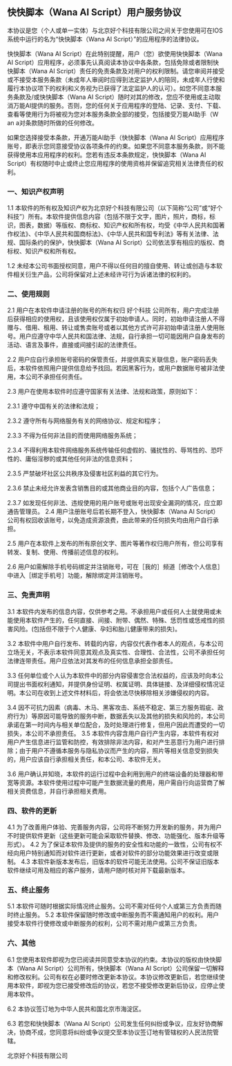 ## 快快脚本（Wana AI Script）用户服务协议

本协议是您（个人或单一实体）与北京好个科技有限公司之间关于您使用可在IOS系统中运行的名为“快快脚本（Wana AI Script）”的应用程序的法律协议。

快快脚本（Wana AI Script）在此特别提醒，用户（您）欲使用快快脚本（Wana AI Script）应用程序，必须事先认真阅读本协议中各条款，包括免除或者限制快快脚本（Wana AI Script）责任的免责条款及对用户的权利限制。请您审阅并接受或不接受本服务条款（未成年人审阅时应得到法定监护人的陪同，未成年人行使和履行本协议项下的权利和义务视为已获得了法定监护人的认可）。如您不同意本服务条款及/或快快脚本（Wana AI Script）随时对其的修改，您应不使用或主动取消万能AI提供的服务。否则，您的任何关于应用程序的登陆、记录、支付、下载、查看等使用行为将被视为您对本服务条款全部的接受，包括接受万能AI助手（W an a对条款随时所做的任何修改。

如果您选择接受本条款，开通万能AI助手（快快脚本（Wana AI Script）应用程序账号，即表示您同意接受协议各项条件的约束。如果您不同意本服务条款，则不能获得使用本应用程序的权利。您若有违反本条款规定，快快脚本（Wana AI Script）有权随时中止或终止您应用程序的使用资格并保留追究相关法律责任的权利。


### 一、知识产权声明

1.1 本软件的所有权及知识产权为北京好个科技有限公司（以下简称“公司”或“好个科技”）所有。本软件提供信息内容（包括不限于文字，图片，照片，商标，标识，图表，数据）等版权、商标权、知识产权和所有权，均受《中华人民共和国著作权法》、《中华人民共和国商标法》、《中华人民共和国专利法》等有关法律、法规、国际条约的保护，快快脚本（Wana AI Script）公司依法享有相应的版权、商标权、知识产权和所有权。

1.2 未经本公司书面授权同意，用户不得以任何目的擅自使用、转让或创造与本软件相关衍生产品，公司将保留对上述未经许可行为诉诸法律的权利的。


### 二、使用规则

2.1 用户在本软件申请注册的账号的所有权归 好个科技 公司所有，用户完成注册后获得相应的使用权，且该使用权仅属于初始申请人。同时，初始申请注册人不得赠与、借用、租用、转让或售卖账号或者以其他方式许可非初始申请注册人使用账号。用户应遵守中华人民共和国法律、法规，自行承担一切可能因用户自身发布的活动、语言及事件，直接或间接引起的法律责任。

2.2 用户应自行承担账号密码的保管责任，并提供真实关联信息，账户密码丢失后，本软件依照用户提供信息给予找回。若因黑客行为，或用户数据账号被非法使用，本公司不承担任何责任。

2.3 用户在使用本软件时应遵守国家有关法律、法规和政策，原则如下：

2.3.1 遵守中国有关的法律和法规；

2.3.2 遵守所有与网络服务有关的网络协议、规定和程序；

2.3.3 不得为任何非法目的而使用网络服务系统；

2.3.4 不得利用本软件网络服务系统传输任何虚假的、骚扰性的、辱骂性的、恐吓性的、庸俗淫秽的或其他任何非法的信息资料；

2.3.5 严禁破坏社区公共秩序及侵害社区利益的其它行为。

2.3.6 禁止未经允许发表含销售目的或其他商业目的内容，包括个人广告信息； 

2.3.7 如发现任何非法、违规使用的用户账号或账号出现安全漏洞的情况，应立即通告管理员。 
2.4 用户注册账号后若长期不登入，快快脚本（Wana AI Script）公司有权回收该账号，以免造成资源浪费，由此带来的任何损失均由用户自行承担。 

2.5 用户在本软件上发布的所有原创文字、图片等著作权归用户所有，但公司享有转发、复制、使用、传播前述信息的权利。 

2.6 用户如需解除手机号码绑定并注销账号，可在［我的］频道［修改个人信息］中进入［绑定手机号］功能，解除绑定并注销账号。 

### 三、免责声明 
3.1 本软件内发布的信息内容，仅供参考之用。不承担用户或任何人士就使用或未能使用本软件产生的，任何直接、间接、附带、偶然、特殊、恁罚性或恁戒性的损害风险。(包括但不限于个人健康、孕妇和胎儿健康带来的损失)。 

3.2 本软件中用户自行发布、转载的内容，内容仅代表作者本人的观点，与本公司立场无关，不表示本软件同意其观点及真实性、合理性、合法性，公司不承担任何法律连带责任。用户应依法对其发布的任何信息承担全部责任。 

3.3 任何单位或个人认为本软件中的部分内容侵害您合法权益的，应该及时向本公司提出书面权利通知，并提供身份证明、权属证明、具体链接、及详细侵权情况证明。本公司在收到上述文件材料后，将会依法尽快移除相关涉嫌侵权的内容。 

3.4 因不可抗力因素（病毒、木马、黑客攻击、系统不稳定、第三方服务瑕疵、政府行为）等原因可能导致的服务中断，数据丢失以及其他的损失和风险的，本公司承诺在第一时间内与相关单位配合，及时处理进行修复，但用户因此而遭受的一切损失，本公司不承担责任。 
3.5 本软件内容含用户自行产生内容，本软件有权对用户产生信息进行监管和防控，有效排除非法内容，和对产生恶意行为用户进行排除；由于用户不遵循本服务与隐私协议而产生的内容，照片等相关信息受到损失的，用户应该自行承担相关责任，和本公司、本软件无关。 

3.6 用户确认并知晓，本软件的运行过程中会利用到用户的终端设备的处理器和带宽等资源。本软件使用过程中可能产生数据流量的费用，用户需自行向运营商了解相关资费信息，并自行承担相关费用。 

### 四、软件的更新 
4.1 为了改善用户体验、完善服务内容，公司将不断努力开发新的服务，并为用户不时提供软件更新（这些更新可能会采取软件替换、修改、功能强化、版本升级等形式）。 
4.2 为了保证本软件及提供的服务的安全性和功能的一致性，公司有权不经向用户特别通知而对软件进行更新，或者对软件的部分功能效果进行改变或限制。 
4.3 本软件新版本发布后，旧版本的软件可能无法使用。公司不保证旧版本软件继续可用及相应的客户服务，请用户随时核对并下载最新版本。 

### 五、终止服务 
5.1 本软件可随时根据实际情况终止服务。公司不需对任何个人或第三方负责而随时终止服务。 
5.2 本软件保留随时修改或中断服务而不需通知用户的权利。用户接受本软件行使修改或中断服务的权利，公司不需对用户或第三方负责。 

### 六、其他 
6.1 您使用本软件即视为您已阅读并同意受本协议的约束。本协议的版权由快快脚本（Wana AI Script）公司所有，快快脚本（Wana AI Script）公司保留一切解释和修改权利。公司有权在必要时修改更新本协议。本协议修改更新后，若您继续使用本软件，即视为您已接受修改后的协议，若您不接受修改更新后协议，应停止使用本软件。 

6.2 本协议签订地为中华人民共和国北京市海淀区。 

6.3 若您和快快脚本（Wana AI Script）公司发生任何纠纷或争议，应友好协商解决，协商不成，您同意将纠纷或争议提交至本协议签订地有管辖权的人民法院管辖。

北京好个科技有限公司
